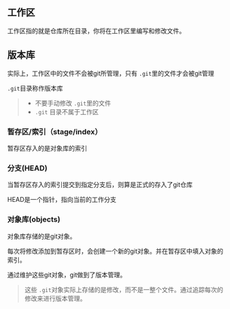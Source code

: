 ## 工作区

工作区指的就是仓库所在目录，你将在工作区里编写和修改文件。

## 版本库

实际上，工作区中的文件不会被git所管理，只有 `.git`里的文件才会被git管理

`.git`目录称作版本库

> - 不要手动修改 `.git`里的文件
> - `.git` 目录不属于工作区

### 暂存区/索引（stage/index）

暂存区存入的是对象库的索引

### 分支(HEAD)

当暂存区存入的索引提交到指定分支后，则算是正式的存入了git仓库

HEAD是一个指针，指向当前的工作分支

### 对象库(objects)

对象库存储的是git对象。

每次将修改添加到暂存区时，会创建一个新的git对象。并在暂存区中填入对象的索引。

通过维护这些git对象，git做到了版本管理。

> 这些 `.git`对象实际上存储的是修改，而不是一整个文件。通过追踪每次的修改来进行版本管理。

